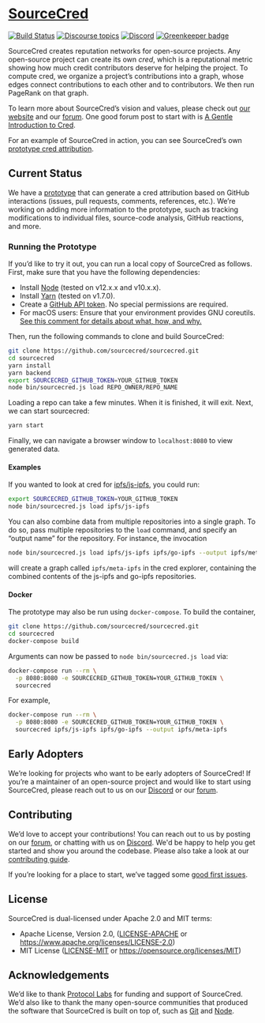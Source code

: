 # [SourceCred](https://sourcecred.io)

[![Build Status](https://circleci.com/gh/sourcecred/sourcecred.svg?style=svg)](https://circleci.com/gh/sourcecred/sourcecred)
[![Discourse topics](https://img.shields.io/discourse/https/discourse.sourcecred.io/topics.svg)](https://discourse.sourcecred.io)
[![Discord](https://img.shields.io/discord/453243919774253079.svg)](https://discord.gg/tsBTgc9)
[![Greenkeeper badge](https://badges.greenkeeper.io/sourcecred/sourcecred.svg)](https://greenkeeper.io/)

SourceCred creates reputation networks for open-source projects.
Any open-source project can create its own _cred_, which is a reputational metric showing how much credit contributors deserve for helping the project.
To compute cred, we organize a project’s contributions into a graph, whose edges connect contributions to each other and to contributors.
We then run PageRank on that graph.

To learn more about SourceCred’s vision and values, please check out [our website] and our [forum].
One good forum post to start with is [A Gentle Introduction to Cred].

For an example of SourceCred in action, you can see SourceCred’s own [prototype cred attribution][prototype].

[our website]: https://sourcecred.io/
[prototype]: https://sourcecred.io/prototype/
[A Gentle Introduction to Cred]: https://discourse.sourcecred.io/t/a-gentle-introduction-to-cred/20

## Current Status

We have a [prototype] that can generate a cred attribution based on GitHub interactions (issues, pull requests, comments, references, etc.).
We’re working on adding more information to the prototype, such as tracking modifications to individual files, source-code analysis, GitHub reactions, and more.

### Running the Prototype

If you’d like to try it out, you can run a local copy of SourceCred as follows.
First, make sure that you have the following dependencies:

  - Install [Node] (tested on v12.x.x and v10.x.x).
  - Install [Yarn] (tested on v1.7.0).
  - Create a [GitHub API token]. No special permissions are required.
  - For macOS users: Ensure that your environment provides GNU
    coreutils. [See this comment for details about what, how, and
    why.][macos-gnu]

[Node]: https://nodejs.org/en/
[Yarn]: https://yarnpkg.com/lang/en/
[GitHub API token]: https://github.com/settings/tokens

[macos-gnu]: https://github.com/sourcecred/sourcecred/issues/698#issuecomment-417202213

Then, run the following commands to clone and build SourceCred:

```Bash
git clone https://github.com/sourcecred/sourcecred.git
cd sourcecred
yarn install
yarn backend
export SOURCECRED_GITHUB_TOKEN=YOUR_GITHUB_TOKEN
node bin/sourcecred.js load REPO_OWNER/REPO_NAME
```

Loading a repo can take a few minutes. When it is finished, it will exit. Next, we can start sourcecred:

```Bash
yarn start
```

Finally, we can navigate a browser window to `localhost:8080` to view generated data.

#### Examples

If you wanted to look at cred for [ipfs/js-ipfs], you could run:

```Bash
export SOURCECRED_GITHUB_TOKEN=YOUR_GITHUB_TOKEN
node bin/sourcecred.js load ipfs/js-ipfs
```

[ipfs/js-ipfs]: https://github.com/ipfs/js-ipfs

You can also combine data from multiple repositories into a single graph.
To do so, pass multiple repositories to the `load` command, and specify an “output name” for the repository.
For instance, the invocation

```Bash
node bin/sourcecred.js load ipfs/js-ipfs ipfs/go-ipfs --output ipfs/meta-ipfs
```

will create a graph called `ipfs/meta-ipfs` in the cred explorer, containing the combined contents of the js-ipfs and go-ipfs repositories.

#### Docker

The prototype may also be run using `docker-compose`. To build the container,

```Bash
git clone https://github.com/sourcecred/sourcecred.git
cd sourcecred
docker-compose build
```

Arguments can now be passed to `node bin/sourcecred.js load` via:

```Bash
docker-compose run --rm \
  -p 8080:8080 -e SOURCECRED_GITHUB_TOKEN=YOUR_GITHUB_TOKEN \
  sourcecred
```

For example,

```Bash
docker-compose run --rm \
  -p 8080:8080 -e SOURCECRED_GITHUB_TOKEN=YOUR_GITHUB_TOKEN \
  sourcecred ipfs/js-ipfs ipfs/go-ipfs --output ipfs/meta-ipfs
```

## Early Adopters

We’re looking for projects who want to be early adopters of SourceCred!
If you’re a maintainer of an open-source project and would like to start using SourceCred, please reach out to us on our [Discord] or our [forum].

## Contributing

We’d love to accept your contributions!
You can reach out to us by posting on our [forum], or chatting with us on [Discord].
We'd be happy to help you get started and show you around the codebase.
Please also take a look at our [contributing guide].

If you’re looking for a place to start, we’ve tagged some [good first issues].

[forum]: https://discourse.sourcecred.io/
[Discord]: https://discord.gg/tsBTgc9
[contributing guide]: https://github.com/sourcecred/sourcecred/blob/master/CONTRIBUTING.md
[good first issues]: https://github.com/sourcecred/sourcecred/issues?q=is%3Aissue+is%3Aopen+label%3A%22good+first+issue%22

## License

SourceCred is dual-licensed under Apache 2.0 and MIT terms:

  * Apache License, Version 2.0, ([LICENSE-APACHE](LICENSE-APACHE) or <https://www.apache.org/licenses/LICENSE-2.0>)
  * MIT License ([LICENSE-MIT](LICENSE-MIT) or <https://opensource.org/licenses/MIT>)

## Acknowledgements

We’d like to thank [Protocol Labs] for funding and support of SourceCred.
We’d also like to thank the many open-source communities that produced the software that SourceCred is built on top of, such as [Git] and [Node][Node github].

[Protocol Labs]: https://protocol.ai
[Git]: https://github.com/git/git
[Node github]: https://github.com/nodejs/node
